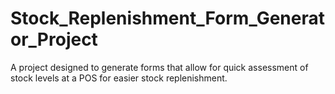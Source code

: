 # Stock_Replenishment_Form_Generator_Project
A project designed to generate forms that allow for quick assessment of stock levels at a POS for easier stock replenishment.
